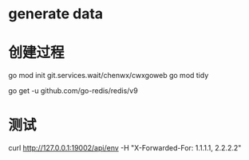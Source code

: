 
# generate data


# 创建过程
go mod init git.services.wait/chenwx/cwxgoweb
go mod tidy


go get -u github.com/go-redis/redis/v9



# 测试

curl http://127.0.0.1:19002/api/env -H "X-Forwarded-For: 1.1.1.1, 2.2.2.2"

